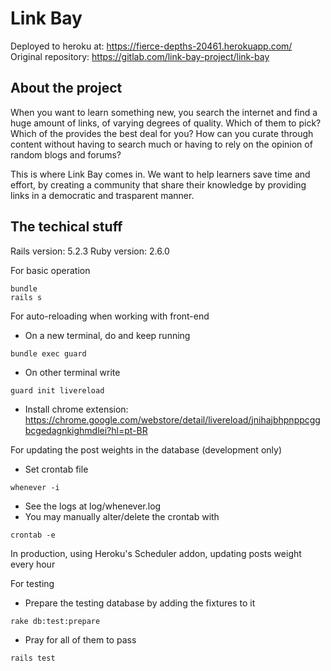 # Link Bay

Deployed to heroku at: https://fierce-depths-20461.herokuapp.com/
Original repository: https://gitlab.com/link-bay-project/link-bay

## About the project

When you want to learn something new, you search the internet and find a huge amount of links, of varying degrees of quality. Which of them to pick? Which of the provides the best deal for you? How can you curate through content without having to search much or having to rely on the opinion of random blogs and forums? 

This is where Link Bay comes in. We want to help learners save time and effort, by creating a community that share their knowledge by providing links in a democratic and trasparent manner.

## The techical stuff

Rails version: 5.2.3
Ruby version: 2.6.0

For basic operation
```
bundle
rails s
```

For auto-reloading when working with front-end
- On a new terminal, do and keep running
```
bundle exec guard
```
- On other terminal write
```
guard init livereload
```
- Install chrome extension: https://chrome.google.com/webstore/detail/livereload/jnihajbhpnppcggbcgedagnkighmdlei?hl=pt-BR

For updating the post weights in the database (development only)
- Set crontab file
```
whenever -i
```
- See the logs at log/whenever.log
- You may manually alter/delete the crontab with
```
crontab -e
```

In production, using Heroku's Scheduler addon, updating posts weight every hour

For testing
- Prepare the testing database by adding the fixtures to it
```
rake db:test:prepare
```
- Pray for all of them to pass
```
rails test
```
